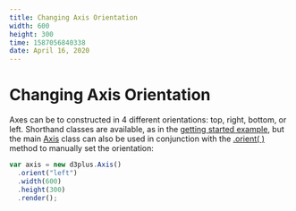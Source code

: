 ```yaml
---
title: Changing Axis Orientation
width: 600
height: 300
time: 1587056840338
date: April 16, 2020
---
```


[width]: 600
[height]: 300

# Changing Axis Orientation

Axes can be to constructed in 4 different orientations: top, right, bottom, or left. Shorthand classes are available, as in the [getting started example](http://d3plus.org/examples/d3plus-axis/getting-started/), but the main [Axis](http://d3plus.org/docs/#Axis) class can also be used in conjunction with the [.orient( )](http://d3plus.org/docs/#Axis.orient) method to manually set the orientation:

```js
var axis = new d3plus.Axis()
  .orient("left")
  .width(600)
  .height(300)
  .render();
```
